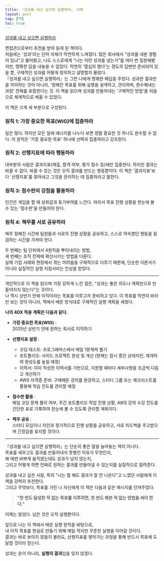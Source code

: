 ```yaml
---
title: 『성과를 내고 싶으면 실행하라』 서평
layout: post
tag: [책]
toc: true
---
```


[성과를 내고 싶으면 실행하라](https://product.kyobobook.co.kr/detail/S000000597222)

면접관으로부터 추천을 받아 읽게 된 책이다.  
처음에는 '성과'라는 단어 자체가 막연하게 느껴졌다. 많은 회사에서 "성과를 내본 경험이 있냐"고 물어봤고, 나도 스스로에게 "나는 어떤 성과를 냈는가"를 여러 번 질문해봤지만, 명확한 답을 내놓을 수 없었다. 막연히 '열심히 했다'는 정도의 답변만 준비되어 있을 뿐, 구체적인 성과를 어떻게 정의하고 설명할지 몰랐다.  
『성과를 내고 싶으면 실행하라』는 그런 나에게 명쾌한 해답을 주었다. 성과란 결과만을 의미하는 것이 아니라, '정해진 목표를 위해 실행을 설계하고, 관리하며, 완수해내는 과정' 전체를 포함한다는 것. 이 책을 읽으며 성과를 만들어내는 '구체적인 방법'을 처음으로 체계적으로 배울 수 있었다.

이 책은 크게 세 부분으로 구성된다.

### 원칙 1: 가장 중요한 목표(WIG)에 집중하라
일은 많다. 하지만 모든 일에 에너지를 나누다 보면 정말 중요한 것 하나도 완수할 수 없다. 이 원칙은 '가장 중요한 목표' 하나에 선택과 집중하라고 강조한다.

### 원칙 2: 선행지표에 따라 행동하라
대부분의 사람은 결과지표(매출, 합격 여부, 평가 점수 등)에만 집중한다. 하지만 결과는 바꿀 수 없다. 바꿀 수 있는 것은 오직 결과를 만드는 행동뿐이다. 이 책은 '결과지표'보다 '선행지표'를 찾아내고 그것을 관리하는 데 집중하라고 말한다.

### 원칙 3: 점수판의 강점을 활용하라
인간은 게임을 할 때 성취감과 동기부여를 느낀다. 따라서 목표 진행 상황을 한눈에 볼 수 있는 '점수판'을 만들어야 한다.

### 원칙 4: 책무를 서로 공유하라
매주 정해진 시간에 팀원들과 서로의 진행 상황을 공유하고, 스스로 약속했던 행동을 점검하는 시간을 가져야 한다.

두 번째는 팀 단위에서 4원칙을 뿌리내리는 방법,  
세 번째는 조직 전체에 확산시키는 방법을 다룬다.  
실제 기업 사례와 현장에서 겪는 어려움을 구체적으로 다루기 때문에, 단순한 이론서가 아니라 실질적인 실행 지침서라는 인상을 받았다.

---

개인적으로 이 책을 읽으며 가장 강하게 느낀 점은, "성과는 좋은 의도나 계획만으로 만들어지지 않는다"는 것이다.  
나 역시 상반기 안에 이직이라는 목표를 이루고자 준비하고 있다. 이 목표를 막연히 바라만 보는 것이 아니라, 책에서 배운 방식대로 구체적인 실행 계획을 세웠다.

**나의 4DX 적용 계획은 다음과 같다.**

- **가장 중요한 목표(WIG)** :  
  2025년 상반기 안에 원하는 회사로 이직하기

- **선행지표 설정** :  
  - 코딩 테스트: 프로그래머스에서 매일 1문제씩 풀기  
  - 포트폴리오: 사이드 프로젝트 완성 및 개선 (현재는 잠시 중단 상태지만, 재개하여 완성도를 높일 예정)  
  - 이력서: 이미 작성한 이력서를 기반으로, 지원할 때마다 세부사항을 조금씩 다듬고 개선하기  
  - AWS 자격증 준비: 구매해둔 강의를 완강하고, 스터디 그룹 또는 체크리스트를 활용해 학습 진도를 관리할 예정

- **점수판 활용** :  
  매일 코딩 문제 풀이 여부, 주간 포트폴리오 작업 진행 상황, AWS 강의 수강 진도를 간단한 표로 기록하여 한눈에 볼 수 있도록 관리할 계획이다.

- **책무 공유** :  
  스터디 모임이나 지인과 정기적으로 진행 상황을 공유하고, 서로 피드백을 주고받으며 긴장감을 유지할 것이다.

---

『성과를 내고 싶으면 실행하라』는 단순히 좋은 말을 늘어놓는 책이 아니다.  
목표를 세우고도 결과를 만들어내지 못했던 이유가 무엇인지,  
왜 매번 바쁘게 움직였는데도 성과가 남지 않는지,  
그리고 어떻게 하면 진짜로 원하는 결과를 만들어낼 수 있는지를 실질적으로 알려준다.

성과를 내고 싶은 사람, 특히 "나는 뭘 해도 결과가 잘 안 나온다"고 느꼈던 사람에게 이 책을 강력히 추천한다.  
그리고 무엇보다, 목표를 가진 나 자신에게 이 책은 다음과 같은 메시지를 던져주었다.

> **"한 번도 달성한 적 없는 목표를 이루려면, 한 번도 해본 적 없는 방법을 써야 한다."**

이제는 알았다. 남은 것은 오직 실행뿐이다.

앞으로 나는 이 책에서 배운 실행 원칙을 바탕으로,  
내 이직 목표를 현실로 만들기 위해 매일 작지만 꾸준한 실행을 이어갈 것이다.  
결과는 바로 보이지 않을지 몰라도, 선행지표를 쌓아가는 과정을 통해 반드시 목표에 도달할 것이라 믿는다.

성과는 운이 아니라, **실행의 결과**임을 잊지 않겠다.
